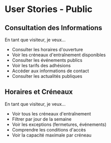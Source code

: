 # User Stories - Public

## Consultation des Informations
En tant que visiteur, je veux...
- Consulter les horaires d'ouverture
- Voir les créneaux d'entraînement disponibles
- Consulter les événements publics
- Voir les tarifs des adhésions
- Accéder aux informations de contact
- Consulter les actualités publiques

## Horaires et Créneaux
En tant que visiteur, je veux...
- Voir tous les créneaux d'entraînement
- Filtrer par jour de la semaine
- Voir les exceptions (fermetures, événements)
- Comprendre les conditions d'accès
- Voir la capacité maximale par créneau 